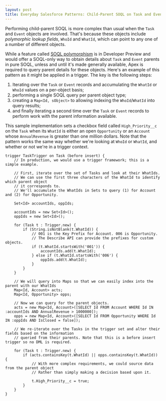 ```yaml
---
layout: post
title: Everyday Salesforce Patterns: Child-Parent SOQL on Task and Event 
---
```


Performing child-parent SOQL is more complex than usual when the `Task` and `Event` objects are involved. That's because these objects include *polymorphic lookup fields*, `WhoId` and `WhatId`, which can point to any one of a number of different objects.

While a feature called [SOQL polymorphism](https://developer.salesforce.com/docs/atlas.en-us.soql_sosl.meta/soql_sosl/sforce_api_calls_soql_relationships_and_polymorph_keys.htm) is in Developer Preview and would offer a SOQL-only way to obtain details about `Task` and `Event` parents in pure SOQL, unless and until it's made generally available, Apex is required to query parent details for these objects. Here's an example of this pattern as it might be applied in a trigger. The key is the following steps:

 1. Iterating over the `Task` or `Event` records and accumulating the `WhatId` or `WhoId` values on a per-object basis;
 1. performing a single SOQL query per parent object type;
 1. creating a `Map<Id, sObject>` to allowing indexing the `WhoId`/`WhatId` into query results;
 1. and finally iterating a second time over the `Task` or `Event` records to perform work with the parent information available.

This sample implementation sets a checkbox field called `High_Priority__c` on the `Task` when its `WhatId` is either an open `Opportunity` or an `Account` whose `AnnualRevenue` is greater than one million dollars. Note that the pattern works the same way whether we're looking at `WhoId` or `WhatId`, and whether or not we're in a trigger context.

    trigger TaskTrigger on Task (before insert) {
        // In production, we would use a trigger framework; this is a simple example.
        
        // First, iterate over the set of Tasks and look at their WhatIds.
        // We can use the first three characters of the WhatId to identify which parent object
        // it corresponds to. 
        // We'll accumulate the WhatIds in Sets to query (1) for Account and (2) for Opportunity.
        
        Set<Id> accountIds, oppIds;
        
        accountIds = new Set<Id>();
        oppIds = new Set<Id>();
        
        for (Task t : Trigger.new) {
            if (String.isNotBlank(t.WhatId)) {
                // 001 is the Key Prefix for Account. 006 is Opportunity.
                // The Describe API can provide the prefixes for custom objects.
                if (t.WhatId.startsWith('001')) {
                    accountIds.add(t.WhatId);
                } else if (t.WhatId.startsWith('006') {
                    oppIds.add(t.WhatId);
                }
            }
        }
        
        // We will query into Maps so that we can easily index into the parent with our WhatIds
        Map<Id, Account> acts;
        Map<Id, Opportunity> opps;
        
        // Now we can query for the parent objects.
        acts = new Map<Id, Account>([SELECT Id FROM Account WHERE Id IN :accountIds AND AnnualRevenue > 1000000]);
        opps = new Map<Id, Account>([SELECT Id FROM Opportunity WHERE Id IN :oppIds AND IsClosed = false]);
        
        // We re-iterate over the Tasks in the trigger set and alter their fields based on the information
        // queried from their parents. Note that this is a before insert trigger so no DML is required.
        
        for (Task t : Trigger.new) {
            if (acts.containsKey(t.WhatId) || opps.containsKey(t.WhatId)) {
                // With more complex requirements, we could source data from the parent object
                // Rather than simply making a decision based upon it.
                
                t.High_Priority__c = true;
            }
        }
    }
